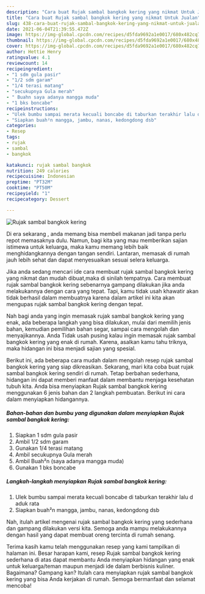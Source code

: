 ```yaml
---
description: "Cara buat Rujak sambal bangkok kering yang nikmat Untuk Jualan"
title: "Cara buat Rujak sambal bangkok kering yang nikmat Untuk Jualan"
slug: 438-cara-buat-rujak-sambal-bangkok-kering-yang-nikmat-untuk-jualan
date: 2021-06-04T21:39:55.472Z
image: https://img-global.cpcdn.com/recipes/d5fda9692a1e0017/680x482cq70/rujak-sambal-bangkok-kering-foto-resep-utama.jpg
thumbnail: https://img-global.cpcdn.com/recipes/d5fda9692a1e0017/680x482cq70/rujak-sambal-bangkok-kering-foto-resep-utama.jpg
cover: https://img-global.cpcdn.com/recipes/d5fda9692a1e0017/680x482cq70/rujak-sambal-bangkok-kering-foto-resep-utama.jpg
author: Hettie Henry
ratingvalue: 4.1
reviewcount: 14
recipeingredient:
- "1 sdm gula pasir"
- "1/2 sdm garam"
- "1/4 terasi matang"
- "secukupnya Gula merah"
- " Buahn saya adanya mangga muda"
- "1 bks boncabe"
recipeinstructions:
- "Ulek bumbu sampai merata kecuali boncabe di taburkan terakhir lalu d aduk rata"
- "Siapkan buah²n mangga, jambu, nanas, kedongdong dsb"
categories:
- Resep
tags:
- rujak
- sambal
- bangkok

katakunci: rujak sambal bangkok 
nutrition: 249 calories
recipecuisine: Indonesian
preptime: "PT32M"
cooktime: "PT50M"
recipeyield: "1"
recipecategory: Dessert

---
```



![Rujak sambal bangkok kering](https://img-global.cpcdn.com/recipes/d5fda9692a1e0017/680x482cq70/rujak-sambal-bangkok-kering-foto-resep-utama.jpg)

Di era  sekarang , anda memang bisa membeli makanan jadi tanpa perlu repot memasaknya dulu. Namun, bagi kita yang mau memberikan sajian istimewa untuk keluarga, maka kamu memang lebih baik menghidangkannya dengan tangan sendiri. Lantaran, memasak di rumah jauh lebih sehat dan dapat menyesuaikan sesuai selera keluarga.

Jika anda sedang mencari ide cara membuat rujak sambal bangkok kering yang nikmat dan mudah dibuat,maka di sinilah tempatnya. Cara membuat rujak sambal bangkok kering  sebenarnya gampang dilakukan jika anda melakukannya dengan cara yang tepat. Tapi, kamu tidak usah khawatir akan tidak berhasil dalam membuatnya 
karena dalam artikel ini kita akan mengupas rujak sambal bangkok kering dengan tepat.  



Nah bagi anda yang ingin memasak rujak sambal bangkok kering yang enak, ada beberapa langkah yang bisa dilakukan, mulai dari memilih jenis bahan, kemudian pemilihan bahan segar, sampai cara mengolah dan menyajikannya. Anda Tidak usah pusing kalau ingin memasak rujak sambal bangkok kering yang enak di rumah. Karena, asalkan kamu  tahu triknya, maka hidangan ini bisa menjadi sajian yang spesial.

Berikut ini, ada beberapa cara mudah dalam mengolah resep rujak sambal bangkok kering yang siap dikreasikan. Sekarang, mari kita coba buat rujak sambal bangkok kering sendiri di rumah. Tetap berbahan sederhana, hidangan ini dapat memberi manfaat dalam membantu menjaga kesehatan tubuh kita. Anda bisa menyiapkan Rujak sambal bangkok kering menggunakan 6 jenis bahan dan 2 langkah pembuatan. Berikut ini cara dalam menyiapkan hidangannya.

<!--inarticleads1-->

##### Bahan-bahan dan bumbu yang digunakan dalam menyiapkan Rujak sambal bangkok kering:

1. Siapkan 1 sdm gula pasir
1. Ambil 1/2 sdm garam
1. Gunakan 1/4 terasi matang
1. Ambil secukupnya Gula merah
1. Ambil  Buah²n (saya adanya mangga muda)
1. Gunakan 1 bks boncabe




<!--inarticleads2-->

##### Langkah-langkah menyiapkan Rujak sambal bangkok kering:

1. Ulek bumbu sampai merata kecuali boncabe di taburkan terakhir lalu d aduk rata
1. Siapkan buah²n mangga, jambu, nanas, kedongdong dsb




Nah, itulah artikel mengenai  rujak sambal bangkok kering  yang sederhana dan gampang dilakukan versi kita. Semoga anda mampu melakukannya dengan hasil yang dapat membuat oreng tercinta di rumah senang. 

Terima kasih kamu telah menggunakan resep yang kami tampilkan di halaman ini. Besar harapan kami, resep  Rujak sambal bangkok kering sederhana di atas dapat membantu Anda menyiapkan hidangan yang enak untuk keluarga/teman maupun menjadi ide dalam berbisnis kuliner. Bagaimana? Gampang kan? Itulah cara menyiapkan rujak sambal bangkok kering yang bisa Anda kerjakan di rumah. Semoga bermanfaat dan selamat mencoba!

